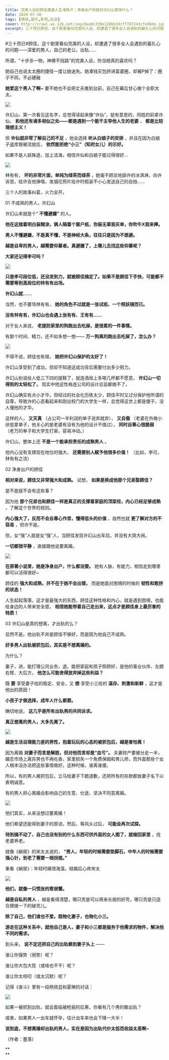 ```yaml
---
title: 完美人设的顾佳遭遇人生滑铁卢：净身出户的她对许幻山意味什么？
date: 2020-07-30
tags: [情感,娱乐,影视,社会]
cover: http://crawl.ws.126.net/img/8aa0c339e120bb3dcff787243cfe96de.jpg
excerpt: 三十而已顾佳，这个剧里看似完美的人设，却遭遇了很多女人会遇到的最扎心的问题——深爱的男人，自己的老公，出轨……所谓，"十步杀一物，神佛不挡路"的完美人设，你当她真的喜欢吗？她自己也说太太圈的捷径一度让她迷失。她凑钱买包挤进富婆圈
---
```

#三十而已#顾佳，这个剧里看似完美的人设，却遭遇了很多女人会遇到的最扎心的问题——深爱的男人，自己的老公，出轨……

所谓，"十步杀一物，神佛不挡路"的完美人设，你当她真的喜欢吗？

她自己也说太太圈的捷径一度让她迷失。她凑钱买包挤进富婆圈，却被P掉了：圈子不同，不必硬融

**她爱这个男人了啊~** 要不她也不会把丈夫推到台前，自己在幕后甘心做个全职太太。

![](http://crawl.ws.126.net/img/8aa0c339e120bb3dcff787243cfe96de.jpg)  

许幻山，第一次看见这名字，总觉得读起来像“许仙”，挺有意思的，同姓的前辈许仙， **和他还有诸多相似之处——都是遇到一个能干主导他人生的老婆** ，
**都是比较理想主义！**

但 **许仙就非常了解自己的不足** ，他会选择 **听从白娘子的安排** ，并且在因为白娘子盗库银被流放后，
**依然能拒绝“小三”（知府女儿）的示好。**

如果不是人妖殊途，加上法海，相信许仙和白娘子能过得很好...

![](http://crawl.ws.126.net/img/bd5ef23b3b3392faf25bb15504f43f10.jpg)  

林有有， **坏的非常片面，单纯为绿茶而绿茶** ，她毫不顾忌地舔许的冰淇淋，向许诉苦，给许吉他弹唱，发烟花照片给许时假装不小心发送自己的自拍……

三个人的故事纠葛，火力全开。

01 不成熟的男人，许幻山

许幻山本就是个“ **不懂避嫌”** 的人。

**他在这揣着明白装糊涂，俩人隔着个窗户纸，你装无辜我买单，你吹牛X我来捧。**

**男人不懂避嫌，不是真不懂，不是神经大条，往往只是因为不想避。**

**越是自卑的男人，越需要仰慕者。真避嫌了，上哪儿去找这些仰慕呢？**

**大家还记得李可吗？**

![](http://crawl.ws.126.net/img/29f5d8e02eaad5cfa7819c4c98671e13.jpg)  

**只是李可段位低，还没发到力，就被顾佳搞定了。如果不是顾佳下手快，可能都不需要等到高段位的林有有出场。**

**许幻山就……**

当然，也不要骂林有有， **她的角色不过就是一张试纸、一个照妖镜而已。**

**没有林有有，许幻山也会遇上张有有、王有有......**

对于女人来说， **老提防家里的狗跑出去吃屎，是很累的一件事情。**

有那个时间、精力，还不如多想一想—— **万一狗真的跑出去吃屎了，怎么办？**

![](http://crawl.ws.126.net/img/61f3eae1ccf08107f7eed39469213d33.jpg)  

不得不说，顾佳也有错， **她把许幻山保护的太好了！**

许幻山享受到了成功，但却不知道这成功背后需要付出多少努力。

许幻山别说给人低三下四的提鞋了，就连酒局上多喝几杯都不愿意， **许幻山一切得到的太轻松了，** 现实中他这性格连公司的设计总监都做不了。

许幻山确实有点小才华，但经过的社会化历练太少，顾佳平时又过分保护他所谓的自尊，导致许的心态看起来和刚出校门的大学生一样，总觉得这世上都是傻子，没人懂他的才华。

这样的人， **又天真** （占公司一半利润的单子说弃就弃）， **又自傲** （老婆在外做小伏低拿单子，他关心的是老婆有没有为他的设计不值过），
**同时自尊心很脆弱** （老万的单子和大学生打架，容易冲动。）

许幻山，整体上还 **不是一个能承担责任的成熟男人** 。

他内心没有支撑现在地位的强大， **还需要别人赋予他很多价值！** （比如，李可，林有有之流）

02 净身出户的顾佳

**相对来说，顾佳又非常强大和成熟。** 试想， **如果是换成他那个兄弟娶顾佳？**

是不是就不会有这些事？

因为他 **那个兄弟也和顾佳一样是真正的支撑着家庭的顶梁柱，内心已经足够成熟** ，了解这个世界的规则。

**内心强大了，反而不会自尊心作祟，懂得低头的价值** ，自然也就 **更了解对方的不容易** ，但许不是。

但，女“强”人就是女“强”人，当顾佳发现许幻山出车后，并没有大哭大闹。

**一切都很平静** ，直接跟他说要离婚。

![](http://crawl.ws.126.net/img/d9c45246f8dde12afdf4d428af144d8d.gif)  

**在原著小说里，她是净身出户，什么都没要。** 她有人脉，有能力，相信走到哪里都可以活得很好~

顾佳的 **强大和成熟，并不在于她不会出错，** 而是她面对困境的时候的 **韧性和敢拼的状态！**

人生起起落落，这才是最强大的东西，顾佳这种性格和内心，就是遇到困境，也能给身边的人带来安全感，
**相信她能带着自己走出来，这点才是顾佳身上最厉害的特质！**

03 许幻山是真的想离，才出轨的么？

显然不是。他出轨不并是顾佳不够好，而是因为他自己不成熟。

**好多男人出轨被抓包后，其实是不想离婚的。**

为什么？

妻子，进，能打理公司业务，退，能把家庭和孩子照顾好，是他的事业伙伴、左膀右臂、大后方， **他怎么可能舍得放弃掉这些利益？**

既 **要** 享受妻子给的稳定、安全，又 **想** 享受小三给的 **温存、刺激和新鲜** ，这才是他出的原因！

**小孩子才做选择，成年人什么都要。**

确切地说， **这几乎是所有出轨男的共同诉求。**

**真正想离的男人，大多先离了。**

![](http://crawl.ws.126.net/img/c46b66ec8a6d8e37a879b2b2f869b76f.jpg)  

**越是生活自理能力差的男性，抱着玩玩的心态的被抓包后，越是害怕离！**

因为离婚 **对妻子而言是解脱，但对他而言却是“血亏”。**
夫妻财产要被分走一半，婚恋市场上离异男也不再吃香，家里损失一个免费保姆和育儿师，而外面那些个女人根本没办法把这些事情做好。这种时候，谁离谁傻。

所以，有的男人被抓包后，立马给妻子下跪道歉，还把所有的存款都放妻子名下以表明诚意。

有的男人担心离婚会影响自己的生意、仕途，坚决不同意离婚。

![](http://crawl.ws.126.net/img/2249d3f735bab7b4365c2acb875940fb.jpg)  

他们其实，从来没想过要离婚！

他们希望还能得到妻子的原谅，然后，等风头过后， **可能会再次试探。**

**待到搞不动了、自己也没有别的什么东西可供外面的女人图了，就缩回家里** ，找老婆养老。

就像《蜗居》的宋太太说的， **“男人，年轻的时候需要垫脚石，中年人的时候需要强心针，到老了需要一根拐棍。”**

重看《蜗居》：年轻时痛惜海藻，结婚后心疼宋太

![](http://crawl.ws.126.net/img/8c8178cd404d9704a5f2c0e7575107db.jpg)  

**他们，就像一只慌张的寄居蟹。**

**越是自私的男人** ，越是看得清楚，哪只壳是可以用来长居的好壳，哪只壳是只适合撩拨一下的破壳儿。

**除了自己，他们谁也不爱。既物化妻子，也物化小三。**

**游走在这种关系中，就他自己是人，妻子和小三都是服务于他需求的物件，解决他不同的需求。**

到头来， **说不定还把自己的出轨赖到妻子头上** ——

谁让你强势（弱势）呢？

谁让你大包大揽（或啥也不干）呢？

谁让你太唠叨（或太沉默）呢？

记得《奋斗》里有一段杨晓芸和夏琳的对话：

![](http://crawl.ws.126.net/img/21450f0a3bc2c31aeaa1fe8e5b258390.jpg)  

如果一被抓到出轨，就会面临被枪毙的后果，你看有几个男的敢出轨？

或者，如果男人一出车就怀孕，估计出车率也会下降一大半！

**说到底，不想离婚却出轨的男人，实在是因为出轨代价太低而收益太高啊~**

（作者：墨落）

**  
**  

